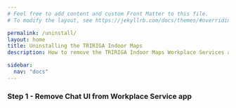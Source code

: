 ```yaml
---
# Feel free to add content and custom Front Matter to this file.
# To modify the layout, see https://jekyllrb.com/docs/themes/#overriding-theme-defaults

permalink: /uninstall/
layout: home
title: Uninstalling the TRIRIGA Indoor Maps
description: How to remove the TRIRIGA Indoor Maps Workplace Services application and it's services.

sidebar:
  nav: "docs"
---
```



### Step 1 - Remove Chat UI from Workplace Service app
